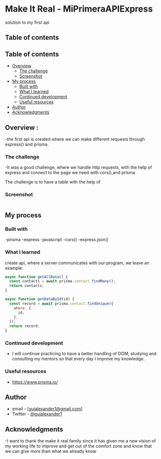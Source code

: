 # Make It Real - MiPrimeraAPIExpress

solution to my first api

## Table of contents

## Table of contents

- [Overview](#overview)
  - [The challenge](#the-challenge)
  - [Screenshot](#screenshot)
- [My process](#my-process)
  - [Built with](#built-with)
  - [What I learned](#what-i-learned)
  - [Continued development](#continued-development)
  - [Useful resources](#useful-resources)
- [Author](#author)
- [Acknowledgments](#acknowledgments)

## Overview :

-the first api is created where we can make different requests through espress() and prisma.

### The challenge

-It was a good challenge, where we handle http requests, with the help of express and connect to the page we need with cors(),and prisma

The challenge is to have a table with the help of

### Screenshot

![]()

## My process

### Built with

-prisma
-express
-javascript
-cors()
-express.json()

### What I learned

create api, where a server communicates with our program,
we leave an example:

```js
async function getAllData() {
  const contacts = await prisma.contact.findMany();
  return contacts;
}

async function getDataById(id) {
  const record = await prisma.contact.findUnique({
    where: {
      id,
    },
  });
  return record;
}
```

### Continued development

- I will continue practicing to have a better handling of DOM, studying and consulting my mentors so that every day I improve my knowledge.

### Useful resources

- https://www.prisma.io/

## Author

- email - [guialexander1@gmail.com]
- Twitter - [@guialexander1](https://www.twitter.com/guialexander1)

## Acknowledgments

-I want to thank the make it real family since it has given me a new vision of my working life to improve and get out of the comfort zone and know that we can give more than what we already know
